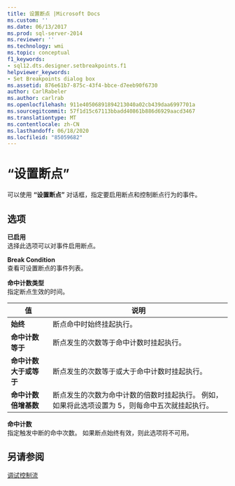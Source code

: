 ```yaml
---
title: 设置断点 |Microsoft Docs
ms.custom: ''
ms.date: 06/13/2017
ms.prod: sql-server-2014
ms.reviewer: ''
ms.technology: wmi
ms.topic: conceptual
f1_keywords:
- sql12.dts.designer.setbreakpoints.f1
helpviewer_keywords:
- Set Breakpoints dialog box
ms.assetid: 876e61b7-875c-43f4-bbce-d7eeb90f6730
author: CarlRabeler
ms.author: carlrab
ms.openlocfilehash: 911e40506891894213040a02cb439daa6997701a
ms.sourcegitcommit: 57f1d15c67113bbadd40861b886d6929aacd3467
ms.translationtype: MT
ms.contentlocale: zh-CN
ms.lasthandoff: 06/18/2020
ms.locfileid: "85059682"
---
```

# <a name="set-breakpoints"></a>“设置断点”
  可以使用 **“设置断点”** 对话框，指定要启用断点和控制断点行为的事件。  
  
## <a name="options"></a>选项  
 **已启用**  
 选择此选项可以对事件启用断点。  
  
 **Break Condition**  
 查看可设置断点的事件列表。  
  
 **命中计数类型**  
 指定断点生效的时间。  
  
|值|说明|  
|-----------|-----------------|  
|**始终**|断点命中时始终挂起执行。|  
|**命中计数等于**|断点发生的次数等于命中计数时挂起执行。|  
|**命中计数大于或等于**|断点发生的次数等于或大于命中计数时挂起执行。|  
|**命中计数倍增基数**|断点发生的次数为命中计数的倍数时挂起执行。 例如，如果将此选项设置为 5，则每命中五次就挂起执行。|  
  
 **命中计数**  
 指定触发中断的命中次数。 如果断点始终有效，则此选项将不可用。  
  
## <a name="see-also"></a>另请参阅  
 [调试控制流](../../../integration-services/troubleshooting/debugging-control-flow.md)  
  
  
